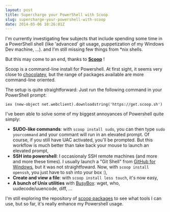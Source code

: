 ```yaml
---
layout: post
title: Supercharge your PowerShell with Scoop
slug: supercharge-your-powershell-with-scoop
date: 2014-05-06 10:26:01Z
---
```


I'm currently investigating few subjects that include spending some time in a PowerShell shell (like 'advanced' git usage, puppetization of my Windows Dev machine, ...). and I'm still missing few things from *nix shells.

But this may come to an end, thanks to **[Scoop](http://scoop.sh)** !

Scoop is a command-line install for Powershell. At first sight, it seems very close to [chocolatey](http://chocolatey.org), but the range of packages available are more command-line oriented. 

The setup is quite straightforward: Just run the following command in your PowerShell prompt:

```
iex (new-object net.webclient).downloadstring('https://get.scoop.sh')
```

I've been able to solve some of my biggest annoyances of Powershell quite simply:

- **SUDO-like commands**: with `scoop install sudo`, you can then type `sudo yourcommand` and your commant will run in an elevated prompt. Of course, if you still have UAC activated, you'll be prompted. But this workflow is much better than take back your mouse to launch an elevated prompt,
- **SSH into powershell**: I occasionaly SSH remote machines (and more and more these times). I usually launch a "Git Shell" from [GitHub for Windows](http://windows.github.com), but it was not straightfoward. Now, with `scoop install openssh`, you just have to ssh into your box :),
- **Create and view a file**: with `scoop install less touch`, it's now easy,
- **A bunch of Unix utilities** with [BusyBox](http://blog.lukesampson.com/busybox-for-windows): wget, who, uudecode/uuencode, diff, ...

I'm still exploring the repository of [scoop packages](https://github.com/lukesampson/scoop/tree/master/bucket) to see what tools I can use, but so far, it's really enhance my Powershell usage.
